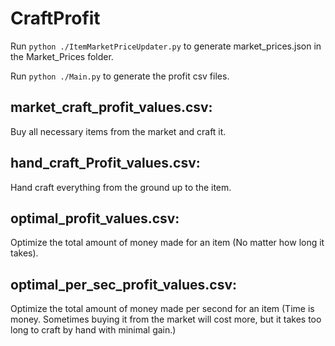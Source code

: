 # CraftProfit

Run <code>python ./ItemMarketPriceUpdater.py</code> to generate market_prices.json in the Market_Prices folder.

Run <code>python ./Main.py</code> to generate the profit csv files.

## market_craft_profit_values.csv:

Buy all necessary items from the market and craft it.

## hand_craft_Profit_values.csv:

Hand craft everything from the ground up to the item.

## optimal_profit_values.csv:

Optimize the total amount of money made for an item (No matter how long it takes).

## optimal_per_sec_profit_values.csv:

Optimize the total amount of money made per second for an item
(Time is money. Sometimes buying it from the market will cost more, but it takes too long to craft by hand with minimal gain.)
